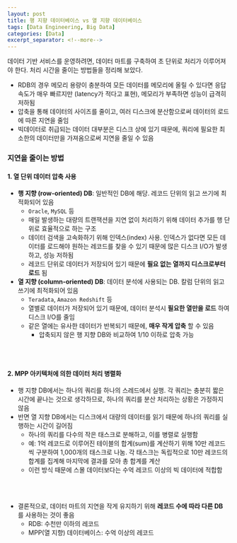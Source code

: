 ```yaml
---
layout: post
title: 행 지향 데이터베이스 vs 열 지향 데이터베이스
tags: [Data Engineering, Big Data]
categories: [Data]
excerpt_separator: <!--more-->
---
```

데이터 기반 서비스를 운영하려면, 데이터 마트를 구축하여 초 단위로 처리가 이루어져야 한다. 처리 시간을 줄이는 방법들을 정리해 보았다.<!--more-->

- RDB의 경우 메모리 용량이 충분하여 모든 데이터를 메모리에 올릴 수 있다면 응답 속도가 매우 빠르지만 (latency가 적다고 표현), 메모리가 부족하면 성능이 급격히 저하됨
- 압축을 통해 데이터의 사이즈를 줄이고, 여러 디스크에 분산함으로써 데이터의 로드에 따른 지연을 줄임
- 빅데이터로 취급되는 데이터 대부분은 디스크 상에 있기 때문에, 쿼리에 필요한 최소한의 데이터만을 가져옴으로써 지연을 줄일 수 있음

### 지연을 줄이는 방법

#### 1. 열 단위 데이터 압축 사용
- **행 지향 (row-oriented) DB**: 일반적인 DB에 해당. 레코드 단위의 읽고 쓰기에 최적화되어 있음
  - `Oracle`, `MySQL` 등
  - 매일 발생하는 대량의 트랜잭션을 지연 없이 처리하기 위해 데이터 추가를 행 단위로 효율적으로 하는 구조
  - 데이터 검색을 고속화하기 위해 인덱스(index) 사용. 인덱스가 없다면 모든 데이터를 로드해야 원하는 레코드를 찾을 수 있기 때문에 많은 디스크 I/O가 발생하고, 성능 저하됨
  - 레코드 단위로 데이터가 저장되어 있기 때문에 **필요 없는 열까지 디스크로부터 로드** 됨
- **열 지향 (column-oriented) DB**: 데이터 분석에 사용되는 DB. 칼럼 단위의 읽고 쓰기에 최적화되어 있음
  - `Teradata`, `Amazon Redshift` 등
  - 열별로 데이터가 저장되어 있기 때문에, 데이터 분석시 **필요한 열만을 로드** 하여 디스크 I/O를 줄임
  - 같은 열에는 유사한 데이터가 반복되기 때문에, **매우 작게 압축** 할 수 있음
      - 압축되지 않은 행 지향 DB와 비교하여 1/10 이하로 압축 가능

<br>
<br>

#### 2. MPP 아키텍처에 의한 데이터 처리 병렬화
- 행 지향 DB에서는 하나의 쿼리를 하나의 스레드에서 실행. 각 쿼리는 충분히 짧은 시간에 끝나는 것으로 생각하므로, 하나의 쿼리를 분산 처리하는 상황은 가정하지 않음
- 반면 열 지향 DB에서는 디스크에서 대량의 데이터를 읽기 때문에 하나의 쿼리를 실행하는 시간이 길어짐
  - 하나의 쿼리를 다수의 작은 태스크로 분해하고, 이를 병렬로 실행함
  - 예: 1억 레코드로 이루어진 테이블의 합계(sum)를 계산하기 위해 10만 레코드씩 구분하여 1,000개의 태스크로 나눔. 각 태스크는 독립적으로 10만 레코드의 합계를 집계해 마지막에 결과를 모아 총 합계를 계산
  - 이런 방식 때문에 스몰 데이터보다는 수억 레코드 이상의 빅 데이터에 적합함

<br>
<br>

- 결론적으로, 데이터 마트의 지연을 작게 유지하기 위해 **레코드 수에 따라 다른 DB** 를 사용하는 것이 좋음
  - RDB: 수천만 이하의 레코드
  - MPP(열 지향) 데이터베이스: 수억 이상의 레코드
